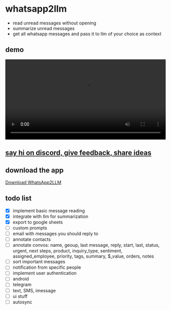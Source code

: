 # whatsapp2llm
- read unread messages without opening 
- summarize unread messages
- get all whatsapp messages and pass it to llm of your choice as context

## demo

<div align="center">
  <video src="https://github.com/user-attachments/assets/885c7834-7cd0-48e1-b18e-c8d13953bf53" width="100%" />
</div>

## [say hi on discord, give feedback, share ideas](https://discord.gg/UMG7zbgq9U)


## download the app

[Download WhatsApp2LLM](https://screenpi.pe/messenger_agent)

## todo list
- [x] implement basic message reading
- [x] integrate with llm for summarization
- [x] export to google sheets
- [ ] custom prompts
- [ ] email with messages you should reply to
- [ ] annotate contacts
- [ ] annotate convos: name, geoup, last message, reply, start, last, status, urgent, next steps, product, inquiry_type, sentiment, assigned_employee, priority, tags, summary, $_value, orders, notes
- [ ] sort important messages
- [ ] notification from specific people
- [ ] implement user authentication
- [ ] android
- [ ] telegram
- [ ] text, SMS, imessage
- [ ] ui stuff
- [ ] autosync